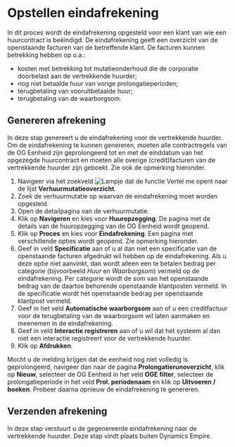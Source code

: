 # Opstellen eindafrekening 
In dit proces wordt de eindafrekening opgesteld voor een klant van wie een huurcontract is beëindigd. De eindafrekening geeft een overzicht van de openstaande facturen van de betreffende klant. De facturen kunnen betrekking hebben op o.a.: 
 - kosten met betrekking tot mutatieonderhoud die de corporatie doorbelast aan de vertrekkende huurder; 
 - nog niet betaalde huur van vorige prolongatieperioden; 
 - terugbetaling van vooruitbetaalde huur; 
 - terugbetaling van de waarborgsom. 

## Genereren afrekening 
In deze stap genereert u de eindafrekening voor de vertrekkende huurder. Om de eindafrekening te kunnen genereren, moeten alle contractregels van de OG Eenheid zijn geprolongeerd tot en met de einddatum van het opgezegde huurcontract en moeten alle overige (credit)facturen van de vertrekkende huurder zijn geboekt. Zie ook de opmerking hieronder. 

1. Navigeer via het zoekveld ![Lampje dat de functie Vertel me opent](https://docs.microsoft.com/nl-NL/dynamics365/business-central/media/ui-search/search_small.png "Vertel me wat u wilt doen") naar de lijst **Verhuurmutatieoverzicht**.
2. Zoek de verhuurmutatie op waarvan de eindafrekening moet worden opgesteld.
3. Open de detailpagina van de verhuurmutatie. 
4. Klik op **Navigeren** en kies voor **Huuropzegging**. De pagina met de details van de huuropzegging van de OG Eenheid wordt geopend. 
5. Klik op **Proces** en kies voor **Eindafrekening**. Een pagina met verschillende opties wordt geopend. Zie opmerking hieronder. 
6.  Geef in veld **Specificatie** aan of u al dan niet een specificatie van de openstaande facturen afgedrukt wil hebben op de eindafrekening. Als u deze optie niet aanvinkt, dan wordt alleen een te betalen bedrag per categorie (bijvoorbeeld *Huur* en *Waarborgsom*) vermeld op de eindafrekening. Per categorie wordt de som van het openstaande bedrag van de daartoe behorende openstaande klantposten vermeld. In de specificatie wordt het openstaande bedrag per openstaande klantpost vermeld. 
7. Geef in het veld **Automatische waarborgsom** aan of u een creditfactuur voor de terugbetaling van de waarborgsom wil laten aanmaken en meenemen in de eindafrekening. 
8. Geef in veld **Interactie registreren** aan of u wil dat het systeem al dan niet een interactie registreert voor de vertrekkende huurder. 
9. Klik op **Afdrukken**. 

Mocht u de melding krijgen dat de eenheid nog niet volledig is geprolongeerd, navigeer dan naar de pagina **Prolongatierunoverzicht**, klik op **Nieuw**, selecteer de OG Eenheid in het veld **OGE filter**, selecteer de prolongatieperiode in het veld **Prol. periodenaam** en klik op **Uitvoeren / boeken**. Probeer daarna opnieuw de eindafrekening te genereren.


## Verzenden afrekening 
In deze stap verstuurt u de gegenereerde eindafrekening naar de vertrekkende huurder. Deze stap vindt plaats buiten Dynamics Empire. 

<!--stackedit_data:
eyJoaXN0b3J5IjpbLTExNzAzMDg3NTcsLTczMTgxMDEwNF19
-->